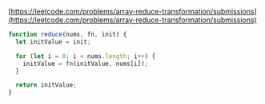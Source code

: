 [https://leetcode.com/problems/array-reduce-transformation/submissions](https://leetcode.com/problems/array-reduce-transformation/submissions)

```javascript
function reduce(nums, fn, init) {
  let initValue = init;

  for (let i = 0; i < nums.length; i++) {
    initValue = fn(initValue, nums[i]);
  }

  return initValue;
}
```
